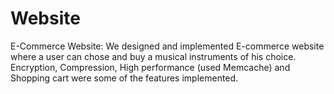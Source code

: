 Website
=======

E-Commerce Website: We designed and implemented E-commerce website where a user can chose and buy a musical instruments of his choice. Encryption, Compression, High performance (used Memcache) and Shopping cart were some of the features implemented. 
